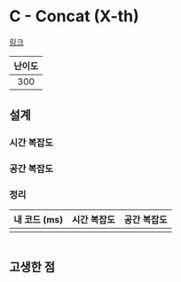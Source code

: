# C - Concat (X-th)

[링크](https://atcoder.jp/contests/abc416/tasks/abc416_c)

| 난이도 |
| :----: |
|  300   |

## 설계

### 시간 복잡도

### 공간 복잡도

### 정리

| 내 코드 (ms) | 시간 복잡도 | 공간 복잡도 |
| :----------: | :---------: | :---------: |
|              |             |             |

```cpp

```

## 고생한 점
